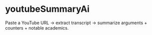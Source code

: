 # youtubeSummaryAi

Paste a YouTube URL → extract transcript → summarize arguments + counters + notable academics.
